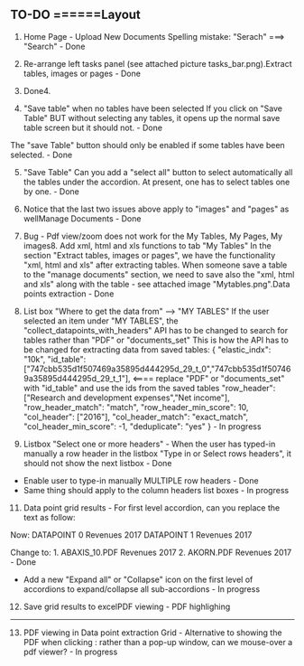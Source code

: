 TO-DO
======Layout
-------
1. Home Page - Upload New Documents Spelling mistake: "Serach" ===> "Search" - Done


2. Re-arrange left tasks panel (see attached picture tasks_bar.png).Extract tables, images or pages - Done
3. Done4. 
4. "Save table" when no tables have been selected
If you click on "Save Table" BUT without selecting any tables, it opens up the normal save table screen but it should not. - Done


The "save Table" button should only be enabled if some tables have been selected. - Done

5. "Save Table"
Can you add a "select all" button to select automatically all the tables under the accordion. At present, one has to select tables one by one. - Done

6. Notice that the last two issues above apply to "images" and "pages" as wellManage Documents - Done


7. Bug - Pdf view/zoom does not work for the My Tables, My Pages, My images8. Add xml, html and xls functions to tab "My Tables"
In the section "Extract tables, images or pages", we have the functionality "xml, html and xls" after extracting tables.
When someone save a table to the "manage documents" section, we need to save also the "xml, html and xls" along with the table - see attached image "Mytables.png".Data points extraction - Done

9. List box "Where to get the data from"  --> "MY TABLES" If the user selected an item under "MY TABLES", the "collect_datapoints_with_headers" API has to be changed to search for tables rather than "PDF" or "documents_set"
This is how the API has to be changed for extracting data from saved tables: {
  "elastic_indx": "10k",
  "id_table": ["747cbb535d1f507469a35895d444295d_29_t_0","747cbb535d1f507469a35895d444295d_29_t_1"],   <==== replace "PDF" or "documents_set" with "id_table" and use the ids from the saved tables
  "row_header": ["Research and development expenses","Net income"],
  "row_header_match": "match",
  "row_header_min_score": 10,
  "col_header": ["2016"],
  "col_header_match": "exact_match",
  "col_header_min_score": -1,
  "deduplicate": "yes"
} - In progress

10. Listbox "Select one or more headers" - When the user has typed-in manually a row header in the listbox "Type in or Select rows headers", it should not show the next listbox - Done
- Enable user to type-in manually MULTIPLE row headers - Done
- Same thing should apply to the column headers list boxes - In progress

11. Data point grid results - For first level accordion, can you replace the text as follow:

Now:   DATAPOINT 0      Revenues       2017
DATAPOINT 1      Revenues       2017


Change to: 1.    ABAXIS_10.PDF Revenues       2017
2.    AKORN.PDF Revenues       2017 - Done


- Add a new "Expand all" or "Collapse" icon on the first level of accordions to expand/collapse all sub-accordions - In progress


12. Save grid results to excelPDF viewing - PDF highlighing
-----------------------------
13. PDF viewing in Data point extraction Grid - Alternative to showing the PDF when clicking : rather than a pop-up window, can we mouse-over a pdf viewer? - In progress